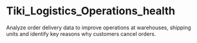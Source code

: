 # Tiki_Logistics_Operations_health
Analyze order delivery data to improve operations at warehouses, shipping  units and identify key reasons why customers cancel orders.
